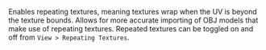 Enables repeating textures, meaning textures wrap when the UV is beyond the texture bounds.
Allows for more accurate importing of OBJ models that make use of repeating textures.
Repeated textures can be toggled on and off from `View > Repeating Textures`.
